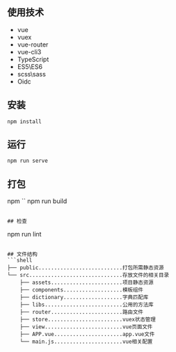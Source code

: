 ## 使用技术

- vue
- vuex
- vue-router
- vue-cli3
- TypeScript
- ES5\ES6
- scss\sass
- Oidc

## 安装

```
npm install
```

## 运行

```
npm run serve
```

## 打包

npm ``
npm run build

```

## 检查
```

npm run lint

````

## 文件结构
```shell
├── public...........................打包所需静态资源
└── src..............................存放文件的相关目录
    ├── assets.......................项目静态资源
    ├── components...................模板组件
    ├── dictionary...................字典匹配库
    ├── libs.........................公用的方法库
    ├── router.......................路由文件
    ├── store........................vuex状态管理
    ├── view.........................vue页面文件
    ├── APP.vue......................app.vue文件
    └── main.js......................vue相关配置
````
